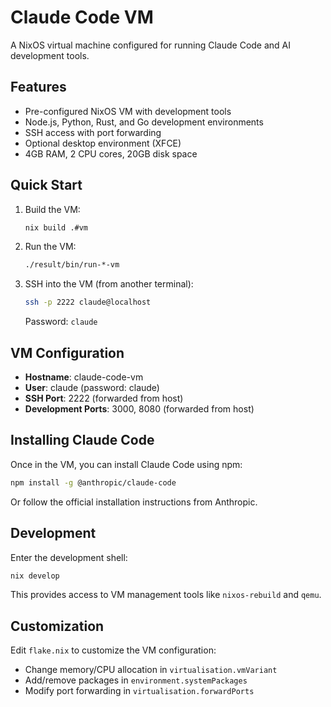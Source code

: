 # Claude Code VM

A NixOS virtual machine configured for running Claude Code and AI development tools.

## Features

- Pre-configured NixOS VM with development tools
- Node.js, Python, Rust, and Go development environments
- SSH access with port forwarding
- Optional desktop environment (XFCE)
- 4GB RAM, 2 CPU cores, 20GB disk space

## Quick Start

1. Build the VM:
   ```bash
   nix build .#vm
   ```

2. Run the VM:
   ```bash
   ./result/bin/run-*-vm
   ```

3. SSH into the VM (from another terminal):
   ```bash
   ssh -p 2222 claude@localhost
   ```
   Password: `claude`

## VM Configuration

- **Hostname**: claude-code-vm
- **User**: claude (password: claude)
- **SSH Port**: 2222 (forwarded from host)
- **Development Ports**: 3000, 8080 (forwarded from host)

## Installing Claude Code

Once in the VM, you can install Claude Code using npm:

```bash
npm install -g @anthropic/claude-code
```

Or follow the official installation instructions from Anthropic.

## Development

Enter the development shell:
```bash
nix develop
```

This provides access to VM management tools like `nixos-rebuild` and `qemu`.

## Customization

Edit `flake.nix` to customize the VM configuration:
- Change memory/CPU allocation in `virtualisation.vmVariant`
- Add/remove packages in `environment.systemPackages`
- Modify port forwarding in `virtualisation.forwardPorts`